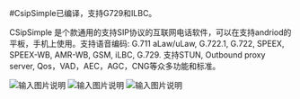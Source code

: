 #CsipSimple已编译，支持G729和ILBC。

CSipSimple 是个款通用的支持SIP协议的互联网电话软件，可以在支持andriod的平板，手机上使用。支持语音编码: G.711 aLaw/uLaw, G.722.1, G.722, SPEEX, SPEEX-WB, AMR-WB, GSM, iLBC, G.729. 支持STUN, Outbound proxy server, Qos，VAD，AEC，AGC，CNG等众多功能和标准。

![输入图片说明](http://git.oschina.net/uploads/images/2017/0410/225241_ff571e05_1295458.png "在这里输入图片标题")
![输入图片说明](http://git.oschina.net/uploads/images/2017/0410/225252_e2d2f35e_1295458.png "在这里输入图片标题")
![输入图片说明](http://static.oschina.net/uploads/space/2015/0320/141150_MsFW_1179015.png "在这里输入图片标题")


